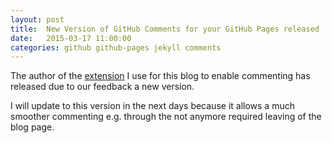 ```yaml
---
layout: post
title:  New Version of GitHub Comments for your GitHub Pages released
date:   2015-03-17 11:00:00
categories: github github-pages jekyll comments
---
```


The author of the [extension](https://github.com/wireddown/ghpages-ghcomments) I use for this blog to enable commenting has released due to our feedback a new version.

I will update to this version in the next days because it allows a much smoother commenting
e.g. through the not anymore required leaving of the blog page. 
